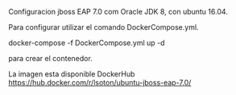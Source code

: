 Configuracion jboss EAP 7.0 com Oracle JDK 8, con ubuntu 16.04.

Para configurar utilizar el comando DockerCompose.yml.

docker-compose -f DockerCompose.yml up -d

para crear el contenedor.

La imagen esta disponible DockerHub https://hub.docker.com/r/lsoton/ubuntu-jboss-eap-7.0/
